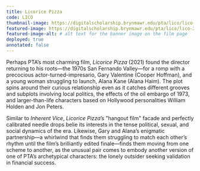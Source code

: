 ```yaml
---
title: Licorice Pizza
code: LICO
thumbnail-image: https://digitalscholarship.brynmawr.edu/pta/lico/lico-20606/tiles/full/1920,1080/0/default.jpg # full url or relative path to the image for the card on the home page
featured-image: https://digitalscholarship.brynmawr.edu/pta/lico/lico-20606/tiles/full/1920,1080/0/default.jpg # full url or relative path to the image for the top of the film page
featured-image-alt: # alt text for the banner image on the film page
deployed: true
annotated: false
---
```


Perhaps PTA’s most charming film, *Licorice Pizza* (2021) found the director returning to his roots—the 1970s San Fernando Valley—for a romp with a precocious actor-turned-impresario, Gary Valentine (Cooper Hoffman), and a young woman struggling to launch, Alana Kane (Alana Haim). The plot spins around their curious relationship even as it catches different grooves and subplots involving local politics, the effects of the oil embargo of 1973, and larger-than-life characters based on Hollywood personalities William Holden and Jon Peters.

Similar to *Inherent Vice*, *Licorice Pizza*’s "hangout film" facade and perfectly calibrated needle drops belie its interests in the tense political, sexual, and social dynamics of the era. Likewise, Gary and Alana’s enigmatic partnership—a whirlwind that finds them struggling to match each other’s rhythm until the film’s brilliantly edited finale—finds them moving from one scheme to another, as the unusual pair comes to embody another version of one of PTA’s archetypical characters: the lonely outsider seeking validation in financial success.